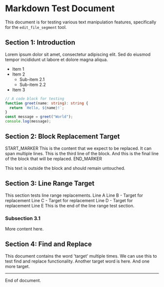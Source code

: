 # Markdown Test Document

This document is for testing various text manipulation features, specifically for the `edit_file_segment` tool.

## Section 1: Introduction

Lorem ipsum dolor sit amet, consectetur adipiscing elit. Sed do eiusmod tempor incididunt ut labore et dolore magna aliqua.

- Item 1
- Item 2
  - Sub-item 2.1
  - Sub-item 2.2
- Item 3

```typescript
// A code block for testing
function greet(name: string): string {
  return `Hello, ${name}!`;
}
const message = greet("World");
console.log(message);
```

## Section 2: Block Replacement Target

START_MARKER
This is the content that we expect to be replaced.
It can span multiple lines.
This is the third line of the block.
And this is the final line of the block that will be replaced.
END_MARKER

This text is outside the block and should remain untouched.

## Section 3: Line Range Target

This section tests line range replacements.
Line A
Line B - Target for replacement
Line C - Target for replacement
Line D - Target for replacement
Line E
This is the end of the line range test section.

### Subsection 3.1

More content here.

## Section 4: Find and Replace

This document contains the word 'target' multiple times. We can use this to test find and replace functionality. Another target word is here. And one more target.

---

End of document. 